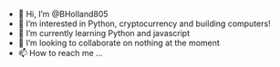 - 👋 Hi, I’m @BHolland805
- 👀 I’m interested in Python, cryptocurrency and building computers!
- 🌱 I’m currently learning Python and javascript
- 💞️ I’m looking to collaborate on nothing at the moment
- 📫 How to reach me ...

<!---
BHolland805/BHolland805 is a ✨ special ✨ repository because its `README.md` (this file) appears on your GitHub profile.
You can click the Preview link to take a look at your changes.
--->
